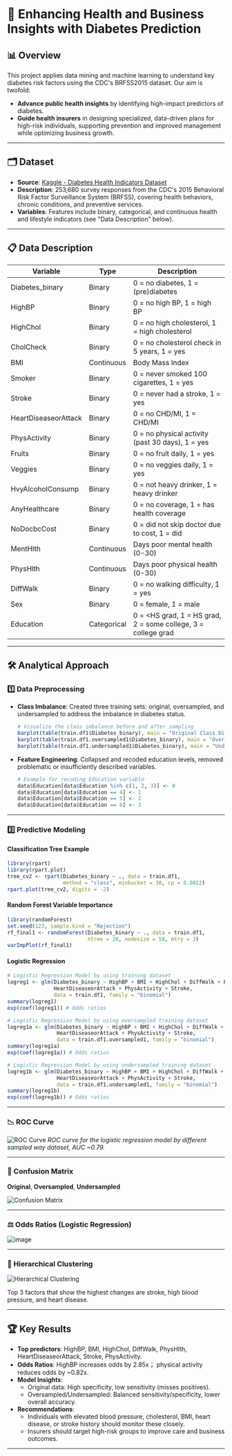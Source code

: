 # 🚀 Enhancing Health and Business Insights with Diabetes Prediction

## 📊 Overview

This project applies data mining and machine learning to understand key diabetes risk factors using the CDC's BRFSS2015 dataset. Our aim is twofold:  
- **Advance public health insights** by identifying high-impact predictors of diabetes.  
- **Guide health insurers** in designing specialized, data-driven plans for high-risk individuals, supporting prevention and improved management while optimizing business growth.

---

## 🗂️ Dataset

- **Source**: [Kaggle - Diabetes Health Indicators Dataset](https://www.kaggle.com/datasets/alexteboul/diabetes-health-indicators-dataset/data)
- **Description**: 253,680 survey responses from the CDC's 2015 Behavioral Risk Factor Surveillance System (BRFSS), covering health behaviors, chronic conditions, and preventive services.
- **Variables**: Features include binary, categorical, and continuous health and lifestyle indicators (see "Data Description" below).

---

## 📋 Data Description

| Variable                | Type        | Description                                                                                  |
|-------------------------|-------------|----------------------------------------------------------------------------------------------|
| Diabetes_binary         | Binary      | 0 = no diabetes, 1 = (pre)diabetes                                                          |
| HighBP                  | Binary      | 0 = no high BP, 1 = high BP                                                                  |
| HighChol                | Binary      | 0 = no high cholesterol, 1 = high cholesterol                                                |
| CholCheck               | Binary      | 0 = no cholesterol check in 5 years, 1 = yes                                                 |
| BMI                     | Continuous  | Body Mass Index                                                                              |
| Smoker                  | Binary      | 0 = never smoked 100 cigarettes, 1 = yes                                                     |
| Stroke                  | Binary      | 0 = never had a stroke, 1 = yes                                                              |
| HeartDiseaseorAttack    | Binary      | 0 = no CHD/MI, 1 = CHD/MI                                                                    |
| PhysActivity            | Binary      | 0 = no physical activity (past 30 days), 1 = yes                                             |
| Fruits                  | Binary      | 0 = no fruit daily, 1 = yes                                                                  |
| Veggies                 | Binary      | 0 = no veggies daily, 1 = yes                                                                |
| HvyAlcoholConsump       | Binary      | 0 = not heavy drinker, 1 = heavy drinker                                                     |
| AnyHealthcare           | Binary      | 0 = no coverage, 1 = has health coverage                                                     |
| NoDocbcCost             | Binary      | 0 = did not skip doctor due to cost, 1 = did                                                 |
| MentHlth                | Continuous  | Days poor mental health (0-30)                                                               |
| PhysHlth                | Continuous  | Days poor physical health (0-30)                                                             |
| DiffWalk                | Binary      | 0 = no walking difficulty, 1 = yes                                                           |
| Sex                     | Binary      | 0 = female, 1 = male                                                                         |
| Education               | Categorical | 0 = <HS grad, 1 = HS grad, 2 = some college, 3 = college grad                                |

---

## 🛠️ Analytical Approach

### 1️⃣ Data Preprocessing

- **Class Imbalance**: Created three training sets: original, oversampled, and undersampled to address the imbalance in diabetes status.
  ```r
  # Visualize the class imbalance before and after sampling
  barplot(table(train.df1$Diabetes_binary), main = "Original Class Distribution")
  barplot(table(train.df1.oversampled1$Diabetes_binary), main = "Oversampled Class Distribution")
  barplot(table(train.df1.undersampled1$Diabetes_binary), main = "Undersampled Class Distribution")
  ```

- **Feature Engineering**: Collapsed and recoded education levels, removed problematic or insufficiently described variables.
  ```r
  # Example for recoding Education variable
  data$Education[data$Education %in% c(1, 2, 3)] <- 0
  data$Education[data$Education == 4] <- 1
  data$Education[data$Education == 5] <- 2
  data$Education[data$Education == 6] <- 3
  ```

---

### 3️⃣ Predictive Modeling

#### Classification Tree Example

```r
library(rpart)
library(rpart.plot)
tree_cv2 <- rpart(Diabetes_binary ~ ., data = train.df1, 
                  method = "class", minbucket = 30, cp = 0.0022)
rpart.plot(tree_cv2, digits = -2)
```

#### Random Forest Variable Importance

```r
library(randomForest)
set.seed(123, sample.kind = "Rejection")
rf_final1 <- randomForest(Diabetes_binary ~ ., data = train.df1, 
                          ntree = 20, nodesize = 50, mtry = 3)
varImpPlot(rf_final1)
```

#### Logistic Regression

```r
# Logistic Regression Model by using training dataset
logreg1 <- glm(Diabetes_binary ~ HighBP + BMI + HighChol + DiffWalk + PhysHlth +
               HeartDiseaseorAttack + PhysActivity + Stroke,
               data = train.df1, family = "binomial")
summary(logreg1)
exp(coef(logreg1)) # Odds ratios

# Logistic Regression Model by using oversampled training dataset
logreg1a <- glm(Diabetes_binary ~ HighBP + BMI + HighChol + DiffWalk + PhysHlth +
                HeartDiseaseorAttack + PhysActivity + Stroke,
                data = train.df1.oversampled1, family = "binomial")
summary(logreg1a)
exp(coef(logreg1a)) # Odds ratios

# Logistic Regression Model by using undersampled training dataset
logreg1b <- glm(Diabetes_binary ~ HighBP + BMI + HighChol + DiffWalk + PhysHlth +
                HeartDiseaseorAttack + PhysActivity + Stroke,
                data = train.df1.undersampled1, family = "binomial")
summary(logreg1b)
exp(coef(logreg1b)) # Odds ratios
```

---

### 📉 ROC Curve

![ROC Curve](https://github.com/user-attachments/assets/5e429e10-e709-4228-99cd-ea9e66bed3d2)
*ROC curve for the logistic regression model by different sampled way dataset, AUC ~0.79.*

---

### 🧮 Confusion Matrix 

**Original**, **Oversampled**, **Undersampled**

![Confusion Matrix](https://github.com/user-attachments/assets/55719cf4-370d-426f-8b31-e338e81722e4)

---

### ⚖️ Odds Ratios (Logistic Regression)

![image](https://github.com/user-attachments/assets/849db828-6b84-4cd8-bd63-3d962f3ca3ef)

---

### 🔗 Hierarchical Clustering

![Hierarchical Clustering](https://github.com/user-attachments/assets/198a14d6-a6b1-4e73-8add-fd5eb7af7d17)

Top 3 factors that show the highest changes are stroke, high blood pressure, and heart disease.

---

## 🏆 Key Results

- **Top predictors**: HighBP, BMI, HighChol, DiffWalk, PhysHlth, HeartDiseaseorAttack, Stroke, PhysActivity.
- **Odds Ratios**: HighBP increases odds by 2.85x； physical activity reduces odds by ~0.82x.
- **Model Insights**:
  - Original data: High specificity, low sensitivity (misses positives).
  - Oversampled/Undersampled: Balanced sensitivity/specificity, lower overall accuracy.
- **Recommendations**:
  - Individuals with elevated blood pressure, cholesterol, BMI, heart disease, or stroke history should monitor these closely.
  - Insurers should target high-risk groups to improve care and business outcomes.

---

